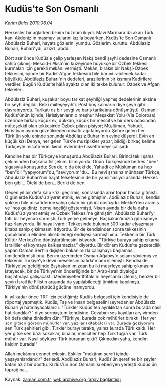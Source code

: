 # Kudüs'te Son Osmanlı

*Kerim Balcı 2010.06.04*

<td class="columnist-detail">
<p>Herkesler bir ağlarken benim hüznüm ikiydi. Mavi Marmara'da akan Türk kanı Akdeniz'in masmavi sularını kızıla boyarken, Kudüs'te Son Osmanlı Abdülaziz Buhari, hayata gözlerini yumdu. Gözlerimi kuruttu. Abdülaziz Buhari, Buhârî'ydi, azizdi, abddi.</p>
<p><p>Dört asır önce Kudüs'e gelip yerleşen Nakşibendî şeyhi dedesine Osmanlı sahip çıkmış; Mescid-i Aksa'nın kuzeyinde büyükçe bir Özbek tekkesi kurmaları için gerekli mekânı vermişti. Mekân, bırakın bir Nakşî-Özbek tekkesini, içinde bir Kadirî-Afgan tekkesini bile barındırabilecek kadar büyüktü. Abdülaziz Buhari'nin dedeleri, arazilerinin bir kısmını Kadirîlere verdiler. Bugün Kudüs'te hâlâ ayakta olan iki tekke bulunur: Özbek ve Afgan tekkeleri.
<p>Abdülaziz Buhari, kuşaklar boyu tarikat şeyhliği yapmış dedelerinin aksine bir şeyh değildi. Belki müteşeyyihti. Post boş kalmasın diye şeyh gibi davranıyordu. Tarikatı da bir sevgi ve barış tarikatına dönüşmüştü. Osmanlı Kudüs'ünün içinde, Hıristiyanların o meşhur Meşakkat Yolu (Via Dolorosa) üzerinde birkaç küçük ev, dükkân, küçük bir mescit ve bir ders odasından müteşekkil olan tekkesinde Özbek pilavı pişiyor; Müslüman, Yahudi, Hıristiyan ayrımı gözetilmeden misafir ağırlanıyordu. Şehre gelen her Türk'ün yolu eninde sonunda Abdülaziz Buhari'nin evine düşerdi. Evin en küçük kızı Denya, her gelen Türk'e muziplikler yapar; bildiği birkaç kelime Türkçeyle misafirlerini kendi evlerinde hissettirmeye çalışırdı.
<p>Kendine has bir Türkçeyle konuşurdu Abdülaziz Buhari. Birinci tekil şahıs çekiminden başkaca fiil çekimi bilmiyordu. Onun Türkçesinde herkes "ben" sigasıyla konuşurdu: Sen de, o da öteki de, Yahudi de Müslüman da hep "ben"di; "yapıyorum"du, "seviyorum"du... Bu nevi şahsına münhasır Türkçe, Abdülaziz Buhari'nin hayat felsefesinin de bir yansımasıydı aslında: Herkes ben gibi... Öteki de ben... Beriki de ben.
<p>Geçen yıl bir defa kalp krizi geçirmiş, sonrasında apar topar hacca gitmişti. O günlerde Kudüs'ü ziyaret etmiş, evine gitmiştim. Abdülaziz Buhari, kendisi yokken bile misafirlerine sahip çıkan bir gönül dostuydu. Mekke'den aramış ve 'hoş geldiniz' deme inceliği göstermişti. Nisan ayında bir defa daha Kudüs'ü ziyaret etmiş ve Özbek Tekkesi'ne gitmiştim. Abdülaziz Buhari'yi tatlı bir heyecan sarmıştı. Türkiye'ye gelmeye, Başbakan'ımızla görüşmeye hazırlanıyordu. İki hayali vardı: Tekkesinde bulunan 300 kadar elyazması kitaba sahip çıkılmasını istiyordu. Bir de kendisinden sonra tekkesinin çocuklarının elinden alınabileceği endişesi sarmıştı onu. Tekkenin bir Türk Kültür Merkezi'ne dönüştürülmesini istiyordu. "Türkiye buraya sahip çıkarsa İsrailliler el koymaya kalkışamazlar." diyordu. Bir dönem Kudüs'te gazetecilik yapan Osman Sert'in dışişleri bakanımızla çalışmaya başlaması, ümitlendirmişti onu. Benim üzerimden Osman Ağabey'e selam söylemiş ve tekkenin Türkiye'ye devri meselesini hatırlatmamı istemişti. Kendisi de Türkiye'ye geldiğinde Başbakan'ımızdan bu iki meseleye sahip çıkmasını isteyecek, bir de Türkiye'nin önderliğinde bir Arap-İsrail diyaloğu başlatmaya çalışacaktı. Medeniyetler İttifakı'nı heyecanla izlemiş, benzer bir şeyin İsrail ile Filistin arasında da yapılabileceği ümidine kapılmıştı. Türkiye'nin dönüştürücü gücüne inanıyordu.
<p>ki yıl kadar önce TRT için çektiğimiz Kudüs belgeseli için kendisiyle de röportaj yapmıştık. Kudüs, Taş ve İnsan belgeselini seyredenler Abdülaziz Buhari'yi hatırlayacaklardır. "Türkler Kudüs'ten ayrıldıktan sonra burada nasıl hatırlandılar?" diye sormuştum kendisine. Cevabını ses kayıtları arşivimden bir defa daha dinledim dün: "Türkiye, burada çok mühürler bıraktı. Her yer sen gitsen görsen mühürler var, yazılar (kitabeler) var. Burada geziyorum sen Türk şehirleri gibi. Türkler burayı bıraktı, yalnız burada Türk kaldı. Her yer gitse sen bazı sokaklar, binalar, mescitler hep Türk tuğra var, Türk mühür var. Nasıl söylüyor Türk buradan çıktı? Çıkmadım yahu, kendim kaldım burada!"
<p> Allah mekânını cennet eylesin. Eskiler "mekânın şerefi içinde yaşayanlardandır" derlerdi. Abdülaziz Buhari, Kudüs'ün şerefine bir şeyler katan aziz bir dosttu. Kudüs'ün Son Osmanlı'sı ebediyen yerleşti Kudüs'ün toprağına...</p>
<a href="http://web.archive.org/web/20101205093702/mailto:k.balci@zaman.com.tr">
</a></p></p></p></p></p></p></td>

Kaynak: [zaman.com.tr](http://zaman.com.tr/yazar.do?yazino=991581), [web.archive.org (arşiv bağlantısı)](http://web.archive.org/web/20101205093702/http://www.zaman.com.tr/yazar.do?yazino=991581)
